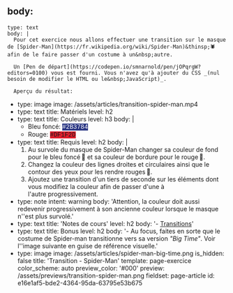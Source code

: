 body:
  -
    type: text
    body: |
      Pour cet exercice nous allons effectuer une transition sur le masque de [Spider-Man](https://fr.wikipedia.org/wiki/Spider-Man)&thinsp;🕷 afin de le faire passer d'un costume à un&nbsp;autre.
      
      Un [Pen de départ](https://codepen.io/smnarnold/pen/jOPqrgW?editors=0100) vous est fourni. Vous n'avez qu'à ajouter du CSS _(nul besoin de modifier le HTML ou le&nbsp;JavaScript)_.
      
      Aperçu du résultat:
  -
    type: image
    image: /assets/articles/transition-spider-man.mp4
  -
    type: text
    title: Matériels
    level: h2
  -
    type: text
    title: Couleurs
    level: h3
    body: |
      - Bleu foncé: <span style="background: #2B3784; font-family: Courier; color: #fff;">#2B3784</span>
      - Rouge: <span style="background: #DF1F2D; font-family: Courier;">#DF1F2D</span>
  -
    type: text
    title: Requis
    level: h2
    body: |
      1. Au survole du masque de Spider-Man changer sa couleur de fond pour le bleu foncé&thinsp;🔵 et sa couleur de bordure pour le rouge&thinsp;🔴.
      2. Changez la couleur des lignes droites et circulaires ainsi que le contour des yeux pour les rendre rouges&thinsp;🔴.
      3. Ajoutez une transition d'un tiers de seconde sur les éléments dont vous modifiez la couleur afin de passer d'une à l'autre&nbsp;progressivement.
  -
    type: note
    intent: warning
    body: 'Attention, la couleur doit aussi redevenir progressivement à son ancienne couleur lorsque le masque n''est plus&nbsp;survolé.'
  -
    type: text
    title: 'Notes de cours'
    level: h2
    body: '- [Transitions](https://smnarnold.com/cours/css/transition)'
  -
    type: text
    title: Bonus
    level: h2
    body: '- Au focus, faites en sorte que le costume de Spider-man transitionne vers sa version _"Big&nbsp;Time"_. Voir l''image suivante en guise de référence&nbsp;visuelle.'
  -
    type: image
    image: /assets/articles/spider-man-big-time.png
is_hidden: false
title: 'Transition - Spider-Man'
template: page-exercice
color_scheme: auto
preview_color: '#000'
preview: /assets/previews/transition-spider-man.png
fieldset: page-article
id: e16e1af5-bde2-4364-95da-63795e53b675
